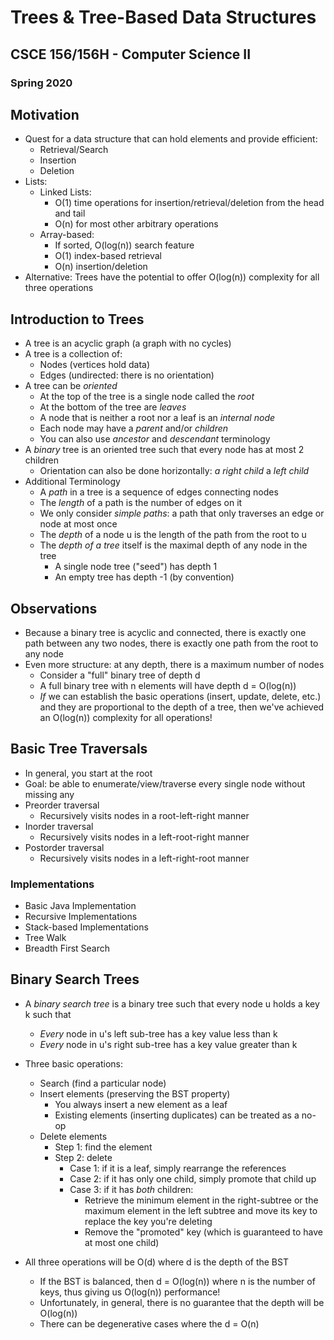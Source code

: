 
# Trees & Tree-Based Data Structures
## CSCE 156/156H - Computer Science II 
### Spring 2020

## Motivation

* Quest for a data structure that can hold elements and provide efficient:
  * Retrieval/Search
  * Insertion
  * Deletion
* Lists:
  * Linked Lists:
    * O(1) time operations for insertion/retrieval/deletion from the head and tail
    * O(n) for most other arbitrary operations
  * Array-based: 
    * If sorted, O(log(n)) search feature
    * O(1) index-based retrieval
    * O(n) insertion/deletion
* Alternative: Trees have the potential to offer O(log(n)) complexity for all three operations

## Introduction to Trees

* A tree is an acyclic graph (a graph with no cycles)
* A tree is a collection of:
  * Nodes (vertices hold data)
  * Edges (undirected: there is no orientation)
* A tree can be *oriented*
  * At the top of the tree is a single node called the *root*
  * At the bottom of the tree are *leaves*
  * A node that is neither a root nor a leaf is an *internal node*
  * Each node may have a *parent* and/or *children*
  * You can also use *ancestor* and *descendant* terminology
* A *binary* tree is an oriented tree such that every node has at most 2 children
  * Orientation can also be done horizontally: *a right child* a *left child*
* Additional Terminology
  * A *path* in a tree is a sequence of edges connecting nodes
  * The *length* of a path is the number of edges on it
  * We only consider *simple paths*: a path that only traverses an edge or node at most once
  * The *depth* of a node u is the length of the path from the root to u
  * The *depth of a tree* itself is the maximal depth of any node in the tree
    * A single node tree ("seed") has depth 1
    * An empty tree has depth -1 (by convention)

## Observations

* Because a binary tree is acyclic and connected, there is exactly one path between any two nodes, there is exactly one path from the root to any node
* Even more structure: at any depth, there is a maximum number of nodes
  * Consider a "full" binary tree of depth d
  * A full binary tree with n elements will have depth d = O(log(n))
  * *If* we can establish the basic operations (insert, update, delete, etc.) and they are proportional to the depth of a tree, then we've achieved an O(log(n)) complexity for all operations!

## Basic Tree Traversals

* In general, you start at the root
* Goal: be able to enumerate/view/traverse every single node without missing any
* Preorder traversal
  * Recursively visits nodes in a root-left-right manner
* Inorder traversal
  * Recursively visits nodes in a left-root-right manner
* Postorder traversal
  * Recursively visits nodes in a left-right-root manner

### Implementations

* Basic Java Implementation
* Recursive Implementations
* Stack-based Implementations
* Tree Walk
* Breadth First Search

## Binary Search Trees

* A *binary search tree* is a binary tree such that every node u holds a key k such that
  * *Every* node in u's left sub-tree has a key value less than k
  * *Every* node in u's right sub-tree has a key value greater than k

* Three basic operations:
  * Search (find a particular node)
  * Insert elements (preserving the BST property)
    * You always insert a new element as a leaf
    * Existing elements (inserting duplicates) can be treated as a no-op
  * Delete elements
    * Step 1: find the element
    * Step 2: delete
      * Case 1: if it is a leaf, simply rearrange the references
      * Case 2: if it has only one child, simply promote that child up
      * Case 3: if it has *both* children: 
        * Retrieve the minimum element in the right-subtree or the maximum element in the left subtree and move its key to replace the key you're deleting
        * Remove the "promoted" key (which is guaranteed to have at most one child)


* All three operations will be O(d) where d is the depth of the BST
  * If the BST is balanced, then d = O(log(n)) where n is the number of keys, thus giving us O(log(n)) performance!
  * Unfortunately, in general, there is no guarantee that the depth will be O(log(n))
  * There can be degenerative cases where the d = O(n)










